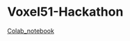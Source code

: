 # Voxel51-Hackathon


[Colab_notebook](https://colab.research.google.com/drive/1BU5jMDb0DKvmfG0QUUWoU9gpYt3ZZd8W?usp=sharing)
